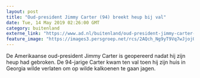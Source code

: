 ```yaml
---
layout: post
title: "Oud-president Jimmy Carter (94) breekt heup bij val"
date: Tue, 14 May 2019 02:26:00 GMT
category: buitenland
externe_link: "https://www.ad.nl/buitenland/oud-president-jimmy-carter-94-breekt-heup-bij-val~a3aa70e4/"
feature_image: "https://images3.persgroep.net/rcs/2AQch_Ng9yT9Vq7wJjojQNmHySU/diocontent/148282553/_fitwidth/400/?appId=21791a8992982cd8da851550a453bd7f&quality=0.7"
---
```


De Amerikaanse oud-president Jimmy Carter is geopereerd nadat hij zijn heup had gebroken. De 94-jarige Carter kwam ten val toen hij zijn huis in Georgia wilde verlaten om op wilde kalkoenen te gaan jagen.
